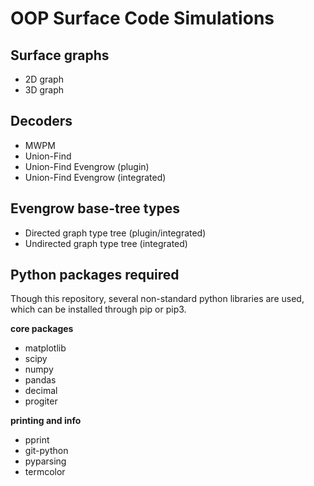 
# OOP Surface Code Simulations

## Surface graphs

* 2D graph
* 3D graph

## Decoders

* MWPM
* Union-Find
* Union-Find Evengrow (plugin)
* Union-Find Evengrow (integrated)

## Evengrow base-tree types

* Directed graph type tree (plugin/integrated)
* Undirected graph type tree (integrated)

## Python packages required

Though this repository, several non-standard python libraries are used, which can be installed through pip or pip3.

**core packages**
* matplotlib
* scipy
* numpy
* pandas
* decimal
* progiter

**printing and info**
* pprint
* git-python
* pyparsing
* termcolor

